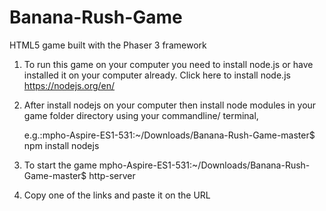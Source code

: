 # Banana-Rush-Game
HTML5 game built with the Phaser 3 framework

1. To run this game on your computer you need to install node.js or have installed it on your computer already.
   Click here to install node.js https://nodejs.org/en/

2. After install nodejs on your computer then install node modules in your game folder directory using your 
   commandline/ terminal,

   e.g.:mpho-Aspire-ES1-531:~/Downloads/Banana-Rush-Game-master$ npm install nodejs

3. To start the game mpho-Aspire-ES1-531:~/Downloads/Banana-Rush-Game-master$ http-server

4. Copy one of the links and paste it on the URL


